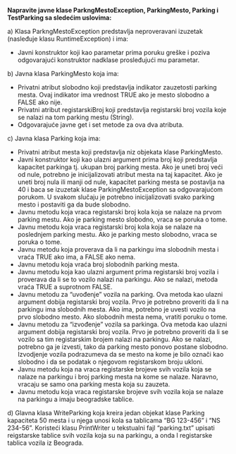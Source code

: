 **Napravite javne klase ParkngMestoException, ParkingMesto, Parking i TestParking sa sledećim uslovima:**

a)	Klasa ParkngMestoException predstavlja neproveravani izuzetak (nasleđuje klasu RuntimeException) i ima:
-	Javni konstruktor koji kao parametar prima poruku greške i poziva odgovarajući konstruktor nadklase prosleđujući mu parametar.

b)	Javna klasa ParkingMesto koja ima: 
-	Privatni atribut slobodno koji predstavlja indikator zauzetosti parking mesta. Ovaj indikator ima vrednost TRUE ako je mesto slobodno a FALSE ako nije. 
-	Privatni atribut registarskiBroj koji predstavlja registarski broj vozila koje se nalazi na tom parking mestu (String). 
-	Odgovarajuće javne get i set metode za ova dva atributa. 

c)	Javna klasa Parking koja ima: 
-	Privatni atribut mesta koji predstavlja niz objekata klase ParkingMesto. 
-	Javni konstruktor koji kao ulazni argument prima broj koji predstavlja kapacitet parkinga tj. ukupan broj parking mesta. Ako je uneti broj veći od nule, potrebno je inicijalizovati atribut mesta na taj kapacitet. Ako je uneti broj nula ili manji od nule, kapacitet parking mesta se postavlja na 40 i baca se izuzetak klase ParkingMestoException sa odgovarajućom porukom. U svakom slučaju je potrebno inicijalizovati svako parking mesto i postaviti ga da bude slobodno. 
-	Javnu metodu koja vraca registarski broj kola koja se nalaze na prvom parking mestu. Ako je parking mesto slobodno, vraca se poruka o tome. 
-	Javnu metodu koja vraca registarski broj kola koja se nalaze na poslednjem parking mestu. Ako je parking mesto slobodno, vraca se poruka o tome. 
-	Javnu metodu koja proverava da li na parkingu ima slobodnih mesta i vraća TRUE ako ima, a FALSE ako nema. 
-	Javnu metodu koja vraća broj slobodnih parking mesta. 
-	Javnu metodu koja kao ulazni argument prima registarski broj vozila i proverava da li se to vozilo nalazi na parkingu. Ako se nalazi, metoda vraća TRUE a suprotnom FALSE. 
-	Javnu metodu za “uvođenje” vozila na parking. Ova metoda kao ulazni argument dobija registarski broj vozila. Prvo je potrebno proveriti da li na parkingu ima slobodnih mesta. Ako ima, potrebno je uvesti vozilo na prvo slobodno mesto. Ako slobodnih mesta nema, vratiti poruku o tome. 
-	Javnu metodu za “izvođenje” vozila sa parkinga. Ova metoda kao ulazni argument dobija registarski broj vozila. Prvo je potrebno proveriti da li se vozilo sa tim registarskim brojem nalazi na parkingu. Ako se nalazi, potrebno ga je izvesti, tako da parking mesto ponovo postane slobodno. Izvodjenje vozila podrazumeva da se mesto na kome je bilo označi kao slobodno i da se podatak o njegovom registarskom broju ukloni. 
-	Javnu metodu koja na vraca registarske brojeve svih vozila koja se nalaze na parkingu i broj parking mesta na kome se nalaze. Naravno, vracaju se samo ona parking mesta koja su zauzeta. 
-	Javnu metodu koja vraca registarske brojeve svih vozila koja se nalaze na parkingu a imaju beogradske tablice. 

d)	Glavna klasa WriteParking koja kreira jedan objekat klase Parking kapaciteta 50 mesta i u njega unosi kola sa tablicama “BG 123-456” i “NS 234-56”. Koristeći klasu PrintWriter u tekstualni fajl “parking.txt” upisati reigstarske tablice svih vozila koja su na parkingu, a onda I registarske tablica vozila iz Beograda.
